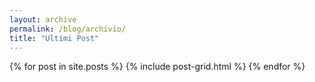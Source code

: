 ```yaml
---
layout: archive
permalink: /blog/archivio/
title: "Ultimi Post"
---
```

 <div class="tiles">
 {% for post in site.posts %}
  {% include post-grid.html %}
  {% endfor %}
  </div><!-- /.tiles -->

